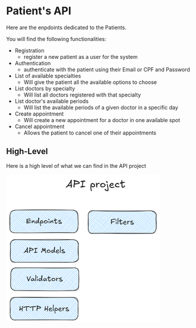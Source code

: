 # Patient's API

Here are the enpdoints dedicated to the Patients.

You will find the following functionalities:

 - Registration 
    - register a new patient as a user for the system
 - Authentication 
    - authenticate with the patient using their Email or CPF and Password
 - List of available specialties
    - Will give the patient all the available options to choose
 - List doctors by specialty
    - Will list all doctors registered with that specialty
 - List doctor's available periods
    - Will list the available periods of a given doctor in a specific day
 - Create appointment
    - Will create a new appointment for a doctor in one available spot
 - Cancel appointment
    - Allows the patient to cancel one of their appointments


## High-Level

Here is a high level of what we can find in the API project

![high-level](../../.github/api-project.png)